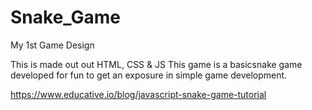 # Snake_Game
My 1st Game Design

This is made out out HTML, CSS & JS
This game is a basicsnake game developed for fun to get an exposure in simple game development. 

https://www.educative.io/blog/javascript-snake-game-tutorial
